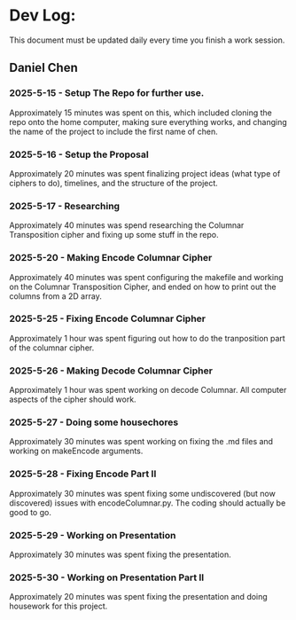 # Dev Log:

This document must be updated daily every time you finish a work session.

## Daniel Chen

### 2025-5-15 - Setup The Repo for further use.
Approximately 15 minutes was spent on this, which included cloning the repo onto the home computer, making sure everything works, and changing the name of the project to include the first name of chen.

### 2025-5-16 - Setup the Proposal
Approximately 20 minutes was spent finalizing project ideas (what type of ciphers to do), timelines, and the structure of the project.

### 2025-5-17 - Researching
Approximately 40 minutes was spend researching the Columnar Transposition cipher and fixing up some stuff in the repo.

### 2025-5-20 - Making Encode Columnar Cipher
Approximately 40 minutes was spent configuring the makefile and working on the Columnar Transposition Cipher, and ended on how to print out the columns from a 2D array.

### 2025-5-25 - Fixing Encode Columnar Cipher
Approximately 1 hour was spent figuring out how to do the tranposition part of the columnar cipher. 

### 2025-5-26 - Making Decode Columnar Cipher
Approximately 1 hour was spent working on decode Columnar. All computer aspects of the cipher should work.

### 2025-5-27 - Doing some housechores
Approximately 30 minutes was spent working on fixing the .md files and working on makeEncode arguments.

### 2025-5-28 - Fixing Encode Part II
Approximately 30 minutes was spent fixing some undiscovered (but now discovered) issues with encodeColumnar.py. The coding should actually be good to go.

### 2025-5-29 - Working on Presentation
Approximately 30 minutes was spent fixing the presentation. 

### 2025-5-30 - Working on Presentation Part II
Approximately 20 minutes was spent fixing the presentation and doing housework for this project.
